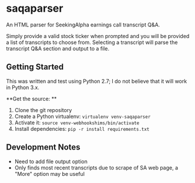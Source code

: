 # saqaparser
An HTML parser for SeekingAlpha earnings call transcript Q&amp;A.

Simply provide a valid stock ticker when prompted and you will be provided a list of transcripts to choose from.  Selecting a transcript will parse the transcript Q&A section and output to a file.

## Getting Started

This was written and test using Python 2.7; I do not believe that it will work in Python 3.x.

**Get the source: **

1. Clone the git repository
2. Create a Python virtualenv: `virtualenv venv-saqaparser`
3. Activate it: `source venv-webhookshims/bin/activate`
4.  Install dependencies: `pip -r install requirements.txt`

## Development Notes

* Need to add file output option
* Only finds most recent transcripts due to scrape of SA web page, a "More" option may be useful
